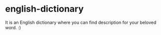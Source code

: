 # english-dictionary

It is an English dictionary where you can find description for your beloved word. :)